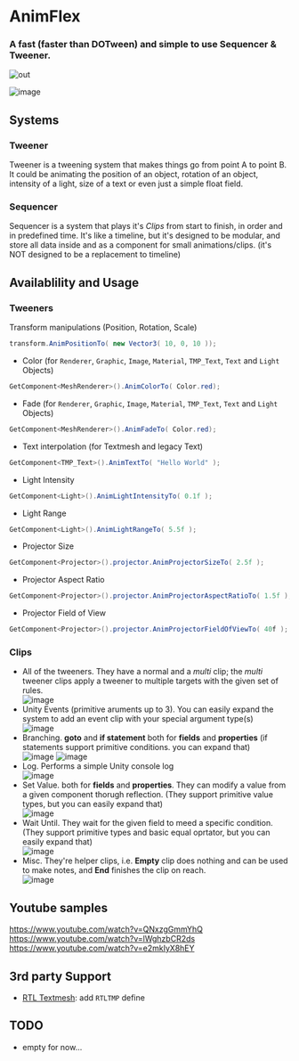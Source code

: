 # AnimFlex
### A fast (faster than DOTween) and simple to use Sequencer & Tweener.
![out](https://user-images.githubusercontent.com/79690923/228872528-1906deef-836b-43fd-9ffe-9638e94faae0.gif)


![image](https://user-images.githubusercontent.com/79690923/228853422-6c74dee5-ead2-48e3-9edd-0859c01a54f9.png)

## Systems
### Tweener
Tweener is a tweening system that makes things go from point A to point B. It could be animating the position of an object, rotation of an object, intensity of a light, size of a text or even just a simple float field. 
### Sequencer
Sequencer is a system that plays it's *Clips* from start to finish, in order and in predefined time. It's like a timeline, but it's designed to be modular, and store all data inside and as a component for small animations/clips. (it's NOT designed to be a replacement to timeline)

## Availablility and Usage
### Tweeners
Transform manipulations (Position, Rotation, Scale)
```csharp
transform.AnimPositionTo( new Vector3( 10, 0, 10 ));
```
* Color (for `Renderer`, `Graphic`, `Image`, `Material`, `TMP_Text`, `Text` and `Light` Objects)
```csharp
GetComponent<MeshRenderer>().AnimColorTo( Color.red);
```
* Fade (for `Renderer`, `Graphic`, `Image`, `Material`, `TMP_Text`, `Text` and `Light` Objects)
```csharp
GetComponent<MeshRenderer>().AnimFadeTo( Color.red);
```
* Text interpolation (for Textmesh and legacy Text)
```csharp
GetComponent<TMP_Text>().AnimTextTo( "Hello World" );
```
* Light Intensity
```csharp
GetComponent<Light>().AnimLightIntensityTo( 0.1f );
```
* Light Range
```csharp
GetComponent<Light>().AnimLightRangeTo( 5.5f );
```
* Projector Size
```csharp
GetComponent<Projector>().projector.AnimProjectorSizeTo( 2.5f );
```
* Projector Aspect Ratio
```csharp
GetComponent<Projector>().projector.AnimProjectorAspectRatioTo( 1.5f );
```
* Projector Field of View
```csharp
GetComponent<Projector>().projector.AnimProjectorFieldOfViewTo( 40f );
```

### Clips
* All of the tweeners. They have a normal and a *multi* clip; the *multi* tweener clips apply a tweener to multiple targets with the given set of rules.  
![image](https://user-images.githubusercontent.com/79690923/228864137-fc660ed8-c79b-4114-b51c-4a1c588d754f.png)
* Unity Events (primitive aruments up to 3). You can easily expand the system to add an event clip with your special argument type(s)  
![image](https://user-images.githubusercontent.com/79690923/228865336-8c151721-9c4b-4752-af27-e011db1855b5.png)
* Branching. **goto** and **if statement** both for **fields** and **properties** (if statements support primitive conditions. you can expand that)  
![image](https://user-images.githubusercontent.com/79690923/228866194-028596c4-72f0-495f-b45a-427a62a28dc1.png)
![image](https://user-images.githubusercontent.com/79690923/228866630-bf484cfd-0f4e-4059-bafb-731814c23bbe.png)
* Log. Performs a simple Unity console log  
![image](https://user-images.githubusercontent.com/79690923/228866988-ec41fa8b-9349-46f2-922d-21ca3fcb550b.png)
* Set Value. both for **fields** and **properties**. They can modify a value from a given component thorugh reflection. (They support primitive value types, but you can easily expand that)  
![image](https://user-images.githubusercontent.com/79690923/228867603-0dd1ff1d-d529-490c-990f-2d6c73d1056a.png)
* Wait Until. They wait for the given field to meed a specific condition. (They support primitive types and basic equal oprtator, but you can easily expand that)  
![image](https://user-images.githubusercontent.com/79690923/228868805-0ffdcc3b-afe1-436d-a136-dfa0b6c70e44.png)
* Misc. They're helper clips, i.e. **Empty** clip does nothing and can be used to make notes, and **End** finishes the clip on reach.  
![image](https://user-images.githubusercontent.com/79690923/228869776-d704a1c2-bf93-4941-bd78-e88522cdd9bc.png)


## Youtube samples
https://www.youtube.com/watch?v=QNxzgGmmYhQ  
https://www.youtube.com/watch?v=lWghzbCR2ds  
https://www.youtube.com/watch?v=e2mkIyX8hEY

## 3rd party Support
* [RTL Textmesh](https://github.com/pnarimani/RTLTMPro): add `RTLTMP` define

## TODO
* empty for now...